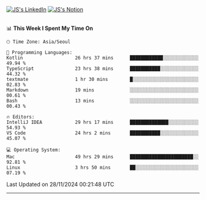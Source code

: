 
[![JS's LinkedIn](https://img.shields.io/badge/LinkedIn-blue?style=for-the-badge&logo=linkedin)](https://www.linkedin.com/in/jaeseung-lee-5a2a32139/) 
[![JS's Notion](https://img.shields.io/badge/Notion-black?style=for-the-badge&logo=notion)](https://bit.ly/ljswiki1) <br><br>
<!-- ![JS's GitHub stats](https://github-readme-stats-lemon-five.vercel.app/api?username=tkxkd0159&hide=contribs,prs,stars,issues&show_icons=true&theme=react&include_all_commits=true)   -->
<!-- ![Top Langs](https://github-readme-stats-lemon-five.vercel.app/api/top-langs/?username=tkxkd0159&layout=compact&hide=jupyter%20notebook,scss,html,css&langs_count=10)  -->


<!--START_SECTION:waka-->
📊 **This Week I Spent My Time On** 

```text
🕑︎ Time Zone: Asia/Seoul

💬 Programming Languages: 
Kotlin                   26 hrs 37 mins      ████████████░░░░░░░░░░░░░   49.94 % 
TypeScript               23 hrs 38 mins      ███████████░░░░░░░░░░░░░░   44.32 % 
textmate                 1 hr 30 mins        █░░░░░░░░░░░░░░░░░░░░░░░░   02.83 % 
Markdown                 19 mins             ░░░░░░░░░░░░░░░░░░░░░░░░░   00.61 % 
Bash                     13 mins             ░░░░░░░░░░░░░░░░░░░░░░░░░   00.43 % 

🔥 Editors: 
IntelliJ IDEA            29 hrs 17 mins      ██████████████░░░░░░░░░░░   54.93 % 
VS Code                  24 hrs 2 mins       ███████████░░░░░░░░░░░░░░   45.07 % 

💻 Operating System: 
Mac                      49 hrs 29 mins      ███████████████████████░░   92.81 % 
Linux                    3 hrs 50 mins       ██░░░░░░░░░░░░░░░░░░░░░░░   07.19 % 
```


 Last Updated on 28/11/2024 00:21:48 UTC
<!--END_SECTION:waka-->

---
<!---
<a href="https://github.com/tkxkd0159/books">
  <img align="center" src="https://github-readme-stats-lemon-five.vercel.app/api/pin/?username=tkxkd0159&repo=books&theme=react" />
</a>
-->

<!---
- 🔭 I’m currently working on ...
- 🌱 I’m currently learning blockchain and distributed network
- 👯 I’m looking to collaborate on ...
- 🤔 I’m looking for help with ...
- 💬 Ask me about ...
- 📫 How to reach me: ...
- 😄 Pronouns: ...
- ⚡ Fun fact: ...
-->
